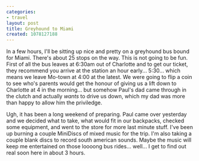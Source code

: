 ```yaml
---
categories:
- travel
layout: post
title: Greyhound to Miami
created: 1078127188
---
```

In a few hours, I'll be sitting up nice and pretty on a greyhound bus bound for Miami.  There's about 25 stops on the way.  This is not going to be fun.   First of all the bus leaves at 6:30am out of Charlotte and to get our ticket, they recommend you arrive at the station an hour early... 5:30... which means we leave Mo-town at 4:00 at the latest.  We were going to flip a coin to see who's parents would get the honour of giving us a lift down to Charlotte at 4 in the morning... but somehow Paul's dad came through in the clutch and actually <em>wants</em> to drive us down, which my dad was more than happy to allow him the priviledge.

Ugh, it has been a long weekend of preparing.  Paul came over yesterday and we decided what to take, what would fit in our backpacks, checked some equipment, and went to the store for more last minute stuff.  I've been up burning a couple MiniDiscs of mixed music for the trip. I'm also taking a couple blank discs to record south american sounds. Maybe the music will keep me entertained on those loooong bus rides... well... I get to find out real soon here in about 3 hours.

